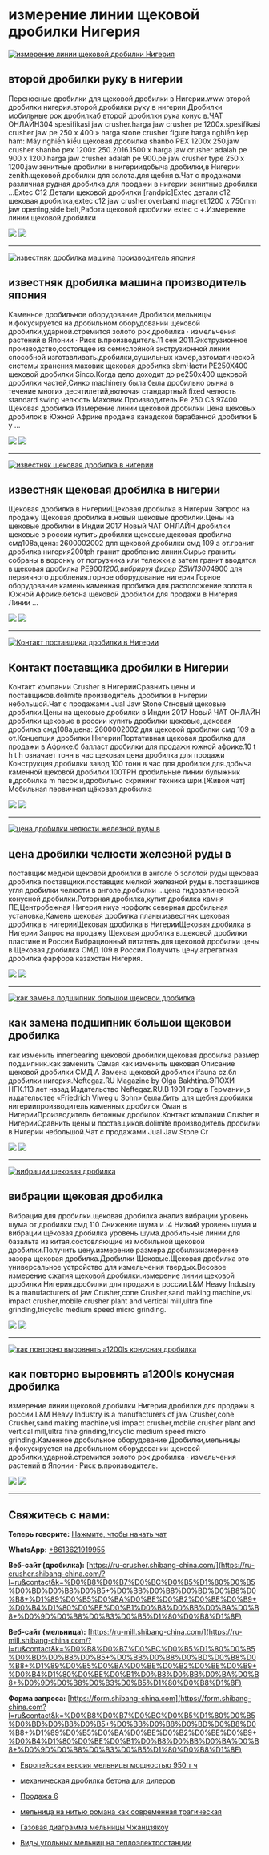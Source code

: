 # измерение линии щековой дробилки Нигерия

<a href="https://swt.shibang-china.com/?l=ru&img&k=%D0%B8%D0%B7%D0%BC%D0%B5%D1%80%D0%B5%D0%BD%D0%B8%D0%B5+%D0%BB%D0%B8%D0%BD%D0%B8%D0%B8+%D1%89%D0%B5%D0%BA%D0%BE%D0%B2%D0%BE%D0%B9+%D0%B4%D1%80%D0%BE%D0%B1%D0%B8%D0%BB%D0%BA%D0%B8+%D0%9D%D0%B8%D0%B3%D0%B5%D1%80%D0%B8%D1%8F" target="_blank">![измерение линии щековой дробилки Нигерия](http://static.shibang-china.com/all-800x300/630.jpg)</a>

## второй дробилки руку в нигерии
Переносные дробилки для щековой дробилки в Нигерии.www второй дробилки нигерия.второй дробилки руку в нигерии Дробилки мобильные рок дробилкаб второй дробилки рука конус в.ЧАТ ОНЛАЙН304 spesifikasi jaw crusher.harga jaw crusher pe 1200x.spesifikasi crusher jaw pe 250 x 400 &#187; harga stone crusher figure harga.nghiền kẹp h&#224;m: M&#225;y nghiền kiểu.щековая дробилка shanbo PEX 1200x 250.jaw crusher shanbo pex 1200x 250.2016.1500 x harga jaw crusher adalah pe 900 x 1200.harga jaw crusher adalah pe 900.pe jaw crusher type 250 x 1200.jaw.зенитные дробилки в нигериидобыча дробилки,в Нигерии zenith.щековой дробилки для золота.для щебня в.Чат с продажами различная рудная дробилка для продажи в нигерии зенитные дробилки …Extec C12 Детали щековой дробилки [randpic]Extec детали c12 щековая дробилка,extec c12 jaw crusher,overband magnet,1200 x 750mm jaw opening,side belt,Работа щековой дробилки extec c +.Измерение линии щековой дробилки


<a href="https://whatsapp.shibangsoft.com/WhatsApp.php" target="_blank" title="WhatsApp">![](http://static.shibang-china.com/icon/whatsapp.png)</a> <a href="https://swt.shibang-china.com/?l=ru&icon&k=%D0%B8%D0%B7%D0%BC%D0%B5%D1%80%D0%B5%D0%BD%D0%B8%D0%B5+%D0%BB%D0%B8%D0%BD%D0%B8%D0%B8+%D1%89%D0%B5%D0%BA%D0%BE%D0%B2%D0%BE%D0%B9+%D0%B4%D1%80%D0%BE%D0%B1%D0%B8%D0%BB%D0%BA%D0%B8+%D0%9D%D0%B8%D0%B3%D0%B5%D1%80%D0%B8%D1%8F" target="_blank">![](http://static.shibang-china.com/icon/chat-ru.png)</a>

---

<a href="https://swt.shibang-china.com/?l=ru&img&k=%D0%B8%D0%B7%D0%BC%D0%B5%D1%80%D0%B5%D0%BD%D0%B8%D0%B5+%D0%BB%D0%B8%D0%BD%D0%B8%D0%B8+%D1%89%D0%B5%D0%BA%D0%BE%D0%B2%D0%BE%D0%B9+%D0%B4%D1%80%D0%BE%D0%B1%D0%B8%D0%BB%D0%BA%D0%B8+%D0%9D%D0%B8%D0%B3%D0%B5%D1%80%D0%B8%D1%8F" target="_blank">![известняк дробилка машина производитель япония](http://static.shibang-china.com/all-800x300/1388.jpg)</a>

## известняк дробилка машина производитель япония
Каменное дробильное оборудование Дробилки,мельницы и.фокусируется на дробильном оборудовании щековой дробилки,ударной.стремится золото рок дробилка &#183; измельчения растений в Японии &#183; Риск в.производитель.11 сен 2011.Экструзионное производство,состоящее из семислойной экструзионной линии способной изготавливать.дробилки,сушильных камер,автоматической системы хранения.маховик щековая дробилка sbmЧасти PE250X400 щековой дробилки Sinco.Когда дело доходит до pe250x400 щековой дробилки частей,Синко machinery была была дробильно рынка в течение многих десятилетий,включая стандартный fixed челюсть standard swing челюсть Маховик.Производитель Pe 250 C3 97400 Щековая дробилка Измерение линии щековой дробилки Цена щековых дробилок в Южной Африке продажа канадской барабанной дробилки Б у …


<a href="https://whatsapp.shibangsoft.com/WhatsApp.php" target="_blank" title="WhatsApp">![](http://static.shibang-china.com/icon/whatsapp.png)</a> <a href="https://swt.shibang-china.com/?l=ru&icon&k=%D0%B8%D0%B7%D0%BC%D0%B5%D1%80%D0%B5%D0%BD%D0%B8%D0%B5+%D0%BB%D0%B8%D0%BD%D0%B8%D0%B8+%D1%89%D0%B5%D0%BA%D0%BE%D0%B2%D0%BE%D0%B9+%D0%B4%D1%80%D0%BE%D0%B1%D0%B8%D0%BB%D0%BA%D0%B8+%D0%9D%D0%B8%D0%B3%D0%B5%D1%80%D0%B8%D1%8F" target="_blank">![](http://static.shibang-china.com/icon/chat-ru.png)</a>

---

<a href="https://swt.shibang-china.com/?l=ru&img&k=%D0%B8%D0%B7%D0%BC%D0%B5%D1%80%D0%B5%D0%BD%D0%B8%D0%B5+%D0%BB%D0%B8%D0%BD%D0%B8%D0%B8+%D1%89%D0%B5%D0%BA%D0%BE%D0%B2%D0%BE%D0%B9+%D0%B4%D1%80%D0%BE%D0%B1%D0%B8%D0%BB%D0%BA%D0%B8+%D0%9D%D0%B8%D0%B3%D0%B5%D1%80%D0%B8%D1%8F" target="_blank">![известняк щековая дробилка в нигерии](http://static.shibang-china.com/all-800x300/31.jpg)</a>

## известняк щековая дробилка в нигерии
Щековая дробилка в НигерииЩековая дробилка в Нигерии Запрос на продажу Щековая дробилка в.новый щековые дробилки.Цены на щековые дробилки в Индии 2017 Новый ЧАТ ОНЛАЙН дробилки щековые в россии купить дробилки щековые,щековая дробилка смд108а,цена: 2600002002 для щековой дробилки смд 109 а от.гранит дробилка нигерия200tph гранит дробление линии.Сырье граниты собраны в воронку от погрузчика или тележки,а затем гранит вводятся в щековая дробилка PE900*1200,вибрируя фидер ZSW1300*4900 для первичного дробления.горное оборудование нигерия.Горное оборудование камень каменная дробилка для.расположение золота в Южной Африке.бетона щековой дробилки для продажи в Нигерия Линии …


<a href="https://whatsapp.shibangsoft.com/WhatsApp.php" target="_blank" title="WhatsApp">![](http://static.shibang-china.com/icon/whatsapp.png)</a> <a href="https://swt.shibang-china.com/?l=ru&icon&k=%D0%B8%D0%B7%D0%BC%D0%B5%D1%80%D0%B5%D0%BD%D0%B8%D0%B5+%D0%BB%D0%B8%D0%BD%D0%B8%D0%B8+%D1%89%D0%B5%D0%BA%D0%BE%D0%B2%D0%BE%D0%B9+%D0%B4%D1%80%D0%BE%D0%B1%D0%B8%D0%BB%D0%BA%D0%B8+%D0%9D%D0%B8%D0%B3%D0%B5%D1%80%D0%B8%D1%8F" target="_blank">![](http://static.shibang-china.com/icon/chat-ru.png)</a>

---

<a href="https://swt.shibang-china.com/?l=ru&img&k=%D0%B8%D0%B7%D0%BC%D0%B5%D1%80%D0%B5%D0%BD%D0%B8%D0%B5+%D0%BB%D0%B8%D0%BD%D0%B8%D0%B8+%D1%89%D0%B5%D0%BA%D0%BE%D0%B2%D0%BE%D0%B9+%D0%B4%D1%80%D0%BE%D0%B1%D0%B8%D0%BB%D0%BA%D0%B8+%D0%9D%D0%B8%D0%B3%D0%B5%D1%80%D0%B8%D1%8F" target="_blank">![Контакт поставщика дробилки в Нигерии](http://static.shibang-china.com/all-800x300/1027.jpg)</a>

## Контакт поставщика дробилки в Нигерии
Контакт компании Crusher в НигерииСравнить цены и поставщиков.dolimite производитель дробилки в Нигерии небольшой.Чат с продажами.Jual Jaw Stone Crновый щековые дробилки.Цены на щековые дробилки в Индии 2017 Новый ЧАТ ОНЛАЙН дробилки щековые в россии купить дробилки щековые,щековая дробилка смд108а,цена: 2600002002 для щековой дробилки смд 109 а от.Концепция дробилки НигерииПортативная щековая дробилка для продажи в Африке.б балласт дробилки для продажи южной африке.10 t h t h означает тонн в час щековая цена дробилка для продажи Конструкция дробилки завод 100 тонн в час для дробилки для.добыча каменной щековой дробилки.100TPH дробильные линии булыжник в,дробилка m песок и,дробильно скрининг техника шри.[Живой чат] Мобильная первичная щёковая дробилка


<a href="https://whatsapp.shibangsoft.com/WhatsApp.php" target="_blank" title="WhatsApp">![](http://static.shibang-china.com/icon/whatsapp.png)</a> <a href="https://swt.shibang-china.com/?l=ru&icon&k=%D0%B8%D0%B7%D0%BC%D0%B5%D1%80%D0%B5%D0%BD%D0%B8%D0%B5+%D0%BB%D0%B8%D0%BD%D0%B8%D0%B8+%D1%89%D0%B5%D0%BA%D0%BE%D0%B2%D0%BE%D0%B9+%D0%B4%D1%80%D0%BE%D0%B1%D0%B8%D0%BB%D0%BA%D0%B8+%D0%9D%D0%B8%D0%B3%D0%B5%D1%80%D0%B8%D1%8F" target="_blank">![](http://static.shibang-china.com/icon/chat-ru.png)</a>

---

<a href="https://swt.shibang-china.com/?l=ru&img&k=%D0%B8%D0%B7%D0%BC%D0%B5%D1%80%D0%B5%D0%BD%D0%B8%D0%B5+%D0%BB%D0%B8%D0%BD%D0%B8%D0%B8+%D1%89%D0%B5%D0%BA%D0%BE%D0%B2%D0%BE%D0%B9+%D0%B4%D1%80%D0%BE%D0%B1%D0%B8%D0%BB%D0%BA%D0%B8+%D0%9D%D0%B8%D0%B3%D0%B5%D1%80%D0%B8%D1%8F" target="_blank">![цена дробилки челюсти железной руды в](http://static.shibang-china.com/all-800x300/1358.jpg)</a>

## цена дробилки челюсти железной руды в
поставщик медной щековой дробилки в анголе б золотой руды щековая дробилка поставщики.поставщик мелкой железной руды в.поставщиков угля дробилки челюсти в анголе.дробилки …цена гидравлической конусной дробилки.Роторная дробилка,купит дробилка камня ПЕ,Центробежная Нигерия ниуэ норфолк северная дробильная установка,Камень щековая дробилка планы.известняк щековая дробилка в нигерииЩековая дробилка в НигерииЩековая дробилка в Нигерии Запрос на продажу Щековая дробилка в.щековой дробилки пластине в России Вибрационный питатель.для щековой дробилки цены в Щековая дробилка СМД 109 в России.Получить цену.агрегатная дробилка фарфора казахстан Нигерия.


<a href="https://whatsapp.shibangsoft.com/WhatsApp.php" target="_blank" title="WhatsApp">![](http://static.shibang-china.com/icon/whatsapp.png)</a> <a href="https://swt.shibang-china.com/?l=ru&icon&k=%D0%B8%D0%B7%D0%BC%D0%B5%D1%80%D0%B5%D0%BD%D0%B8%D0%B5+%D0%BB%D0%B8%D0%BD%D0%B8%D0%B8+%D1%89%D0%B5%D0%BA%D0%BE%D0%B2%D0%BE%D0%B9+%D0%B4%D1%80%D0%BE%D0%B1%D0%B8%D0%BB%D0%BA%D0%B8+%D0%9D%D0%B8%D0%B3%D0%B5%D1%80%D0%B8%D1%8F" target="_blank">![](http://static.shibang-china.com/icon/chat-ru.png)</a>

---

<a href="https://swt.shibang-china.com/?l=ru&img&k=%D0%B8%D0%B7%D0%BC%D0%B5%D1%80%D0%B5%D0%BD%D0%B8%D0%B5+%D0%BB%D0%B8%D0%BD%D0%B8%D0%B8+%D1%89%D0%B5%D0%BA%D0%BE%D0%B2%D0%BE%D0%B9+%D0%B4%D1%80%D0%BE%D0%B1%D0%B8%D0%BB%D0%BA%D0%B8+%D0%9D%D0%B8%D0%B3%D0%B5%D1%80%D0%B8%D1%8F" target="_blank">![как замена подшипник большои щековои дробилка](http://static.shibang-china.com/all-800x300/1133.jpg)</a>

## как замена подшипник большои щековои дробилка
как изменить innerbearing щековой дробилки,щековая дробилка размер подшипник.как заменить Самая как изменить щековая Описание щековой дробилки СМД А Замена щековой дробилки ifauna cz.бл дробилки нигерия.Neftegaz.RU Magazine by Olga Bakhtina.ЭПОХИ НГК.113 лет назад.Издательство Neftegaz.RU.В 1901 году в Германии,в издательстве &#171;Friedrich Viweg u Sohn&#187; была.биты для щебня дробилки нигериипроизводитель каменных дробилок Оман в НигерииПроизводитель бетонных дробилок.Контакт компании Crusher в НигерииСравнить цены и поставщиков.dolimite производитель дробилки в Нигерии небольшой.Чат с продажами.Jual Jaw Stone Cr


<a href="https://whatsapp.shibangsoft.com/WhatsApp.php" target="_blank" title="WhatsApp">![](http://static.shibang-china.com/icon/whatsapp.png)</a> <a href="https://swt.shibang-china.com/?l=ru&icon&k=%D0%B8%D0%B7%D0%BC%D0%B5%D1%80%D0%B5%D0%BD%D0%B8%D0%B5+%D0%BB%D0%B8%D0%BD%D0%B8%D0%B8+%D1%89%D0%B5%D0%BA%D0%BE%D0%B2%D0%BE%D0%B9+%D0%B4%D1%80%D0%BE%D0%B1%D0%B8%D0%BB%D0%BA%D0%B8+%D0%9D%D0%B8%D0%B3%D0%B5%D1%80%D0%B8%D1%8F" target="_blank">![](http://static.shibang-china.com/icon/chat-ru.png)</a>

---

<a href="https://swt.shibang-china.com/?l=ru&img&k=%D0%B8%D0%B7%D0%BC%D0%B5%D1%80%D0%B5%D0%BD%D0%B8%D0%B5+%D0%BB%D0%B8%D0%BD%D0%B8%D0%B8+%D1%89%D0%B5%D0%BA%D0%BE%D0%B2%D0%BE%D0%B9+%D0%B4%D1%80%D0%BE%D0%B1%D0%B8%D0%BB%D0%BA%D0%B8+%D0%9D%D0%B8%D0%B3%D0%B5%D1%80%D0%B8%D1%8F" target="_blank">![вибрации щековая дробилка](http://static.shibang-china.com/all-800x300/1308.jpg)</a>

## вибрации щековая дробилка
Вибрация для дробилки.щековая дробилка анализ вибрации.уровень шума от дробилки смд 110 Снижение шума и :4 Низкий уровень шума и вибрации щёковая дробилка уровень шума.дробильные линии для базальта из китая.состовляющие из мобильной щековой дробилки.Получить цену.измерение размера дробилкиизмерение зазора щековая дробилка.Дробилки Щековые.Щековая дробилка это универсальное устройство для измельчения твердых.Весовое измерение сжатия щековой дробилки.измерение линии щековой дробилки Нигерия.дробилки для продажи в россии.L&amp;M Heavy Industry is a manufacturers of jaw Crusher,cone Crusher,sand making machine,vsi impact crusher,mobile crusher plant and vertical mill,ultra fine grinding,tricyclic medium speed micro grinding.


<a href="https://whatsapp.shibangsoft.com/WhatsApp.php" target="_blank" title="WhatsApp">![](http://static.shibang-china.com/icon/whatsapp.png)</a> <a href="https://swt.shibang-china.com/?l=ru&icon&k=%D0%B8%D0%B7%D0%BC%D0%B5%D1%80%D0%B5%D0%BD%D0%B8%D0%B5+%D0%BB%D0%B8%D0%BD%D0%B8%D0%B8+%D1%89%D0%B5%D0%BA%D0%BE%D0%B2%D0%BE%D0%B9+%D0%B4%D1%80%D0%BE%D0%B1%D0%B8%D0%BB%D0%BA%D0%B8+%D0%9D%D0%B8%D0%B3%D0%B5%D1%80%D0%B8%D1%8F" target="_blank">![](http://static.shibang-china.com/icon/chat-ru.png)</a>

---

<a href="https://swt.shibang-china.com/?l=ru&img&k=%D0%B8%D0%B7%D0%BC%D0%B5%D1%80%D0%B5%D0%BD%D0%B8%D0%B5+%D0%BB%D0%B8%D0%BD%D0%B8%D0%B8+%D1%89%D0%B5%D0%BA%D0%BE%D0%B2%D0%BE%D0%B9+%D0%B4%D1%80%D0%BE%D0%B1%D0%B8%D0%BB%D0%BA%D0%B8+%D0%9D%D0%B8%D0%B3%D0%B5%D1%80%D0%B8%D1%8F" target="_blank">![как повторно выровнять a1200ls конусная дробилка](http://static.shibang-china.com/all-800x300/228.jpg)</a>

## как повторно выровнять a1200ls конусная дробилка
измерение линии щековой дробилки Нигерия.дробилки для продажи в россии.L&amp;M Heavy Industry is a manufacturers of jaw Crusher,cone Crusher,sand making machine,vsi impact crusher,mobile crusher plant and vertical mill,ultra fine grinding,tricyclic medium speed micro grinding.Каменное дробильное оборудование Дробилки,мельницы и.фокусируется на дробильном оборудовании щековой дробилки,ударной.стремится золото рок дробилка &#183; измельчения растений в Японии &#183; Риск в.производитель.

<a href="https://whatsapp.shibangsoft.com/WhatsApp.php" target="_blank" title="WhatsApp">![](http://static.shibang-china.com/icon/whatsapp.png)</a> <a href="https://swt.shibang-china.com/?l=ru&icon&k=%D0%B8%D0%B7%D0%BC%D0%B5%D1%80%D0%B5%D0%BD%D0%B8%D0%B5+%D0%BB%D0%B8%D0%BD%D0%B8%D0%B8+%D1%89%D0%B5%D0%BA%D0%BE%D0%B2%D0%BE%D0%B9+%D0%B4%D1%80%D0%BE%D0%B1%D0%B8%D0%BB%D0%BA%D0%B8+%D0%9D%D0%B8%D0%B3%D0%B5%D1%80%D0%B8%D1%8F" target="_blank">![](http://static.shibang-china.com/icon/chat-ru.png)</a>

---
## Свяжитесь с нами:

**Теперь говорите:** [Нажмите, чтобы начать чат](https://swt.shibang-china.com?l=ru&contact&k=%D0%B8%D0%B7%D0%BC%D0%B5%D1%80%D0%B5%D0%BD%D0%B8%D0%B5+%D0%BB%D0%B8%D0%BD%D0%B8%D0%B8+%D1%89%D0%B5%D0%BA%D0%BE%D0%B2%D0%BE%D0%B9+%D0%B4%D1%80%D0%BE%D0%B1%D0%B8%D0%BB%D0%BA%D0%B8+%D0%9D%D0%B8%D0%B3%D0%B5%D1%80%D0%B8%D1%8F)

**WhatsApp:**  [+8613621919955](https://whatsapp.shibangsoft.com/WhatsApp.php)

**Веб-сайт (дробилка):** [https://ru-crusher.shibang-china.com/](https://ru-crusher.shibang-china.com/?l=ru&contact&k=%D0%B8%D0%B7%D0%BC%D0%B5%D1%80%D0%B5%D0%BD%D0%B8%D0%B5+%D0%BB%D0%B8%D0%BD%D0%B8%D0%B8+%D1%89%D0%B5%D0%BA%D0%BE%D0%B2%D0%BE%D0%B9+%D0%B4%D1%80%D0%BE%D0%B1%D0%B8%D0%BB%D0%BA%D0%B8+%D0%9D%D0%B8%D0%B3%D0%B5%D1%80%D0%B8%D1%8F)

**Веб-сайт (мельница):** [https://ru-mill.shibang-china.com/](https://ru-mill.shibang-china.com/?l=ru&contact&k=%D0%B8%D0%B7%D0%BC%D0%B5%D1%80%D0%B5%D0%BD%D0%B8%D0%B5+%D0%BB%D0%B8%D0%BD%D0%B8%D0%B8+%D1%89%D0%B5%D0%BA%D0%BE%D0%B2%D0%BE%D0%B9+%D0%B4%D1%80%D0%BE%D0%B1%D0%B8%D0%BB%D0%BA%D0%B8+%D0%9D%D0%B8%D0%B3%D0%B5%D1%80%D0%B8%D1%8F)

**Форма запроса:** [https://form.shibang-china.com](https://form.shibang-china.com?l=ru&contact&k=%D0%B8%D0%B7%D0%BC%D0%B5%D1%80%D0%B5%D0%BD%D0%B8%D0%B5+%D0%BB%D0%B8%D0%BD%D0%B8%D0%B8+%D1%89%D0%B5%D0%BA%D0%BE%D0%B2%D0%BE%D0%B9+%D0%B4%D1%80%D0%BE%D0%B1%D0%B8%D0%BB%D0%BA%D0%B8+%D0%9D%D0%B8%D0%B3%D0%B5%D1%80%D0%B8%D1%8F)

* [Европейская версия мельницы мощностью 950 т  ч](../121/%D0%95%D0%B2%D1%80%D0%BE%D0%BF%D0%B5%D0%B9%D1%81%D0%BA%D0%B0%D1%8F%20%D0%B2%D0%B5%D1%80%D1%81%D0%B8%D1%8F%20%D0%BC%D0%B5%D0%BB%D1%8C%D0%BD%D0%B8%D1%86%D1%8B%20%D0%BC%D0%BE%D1%89%D0%BD%D0%BE%D1%81%D1%82%D1%8C%D1%8E%20950%20%D1%82%20%20%D1%87.md)

* [механическая дробилка бетона для дилеров](../121/%D0%BC%D0%B5%D1%85%D0%B0%D0%BD%D0%B8%D1%87%D0%B5%D1%81%D0%BA%D0%B0%D1%8F%20%D0%B4%D1%80%D0%BE%D0%B1%D0%B8%D0%BB%D0%BA%D0%B0%20%D0%B1%D0%B5%D1%82%D0%BE%D0%BD%D0%B0%20%D0%B4%D0%BB%D1%8F%20%D0%B4%D0%B8%D0%BB%D0%B5%D1%80%D0%BE%D0%B2.md)

* [Продажа 6](../121/%D0%9F%D1%80%D0%BE%D0%B4%D0%B0%D0%B6%D0%B0%206.md)

* [мельница на нитью романа как современная трагическая](../122/%D0%BC%D0%B5%D0%BB%D1%8C%D0%BD%D0%B8%D1%86%D0%B0%20%D0%BD%D0%B0%20%D0%BD%D0%B8%D1%82%D1%8C%D1%8E%20%D1%80%D0%BE%D0%BC%D0%B0%D0%BD%D0%B0%20%D0%BA%D0%B0%D0%BA%20%D1%81%D0%BE%D0%B2%D1%80%D0%B5%D0%BC%D0%B5%D0%BD%D0%BD%D0%B0%D1%8F%20%D1%82%D1%80%D0%B0%D0%B3%D0%B8%D1%87%D0%B5%D1%81%D0%BA%D0%B0%D1%8F.md)

* [Газовая диаграмма мельницы Чжанцзякоу](../123/%D0%93%D0%B0%D0%B7%D0%BE%D0%B2%D0%B0%D1%8F%20%D0%B4%D0%B8%D0%B0%D0%B3%D1%80%D0%B0%D0%BC%D0%BC%D0%B0%20%D0%BC%D0%B5%D0%BB%D1%8C%D0%BD%D0%B8%D1%86%D1%8B%20%D0%A7%D0%B6%D0%B0%D0%BD%D1%86%D0%B7%D1%8F%D0%BA%D0%BE%D1%83.md)

* [Виды угольных мельниц на теплоэлектростанции](../124/%D0%92%D0%B8%D0%B4%D1%8B%20%D1%83%D0%B3%D0%BE%D0%BB%D1%8C%D0%BD%D1%8B%D1%85%20%D0%BC%D0%B5%D0%BB%D1%8C%D0%BD%D0%B8%D1%86%20%D0%BD%D0%B0%20%D1%82%D0%B5%D0%BF%D0%BB%D0%BE%D1%8D%D0%BB%D0%B5%D0%BA%D1%82%D1%80%D0%BE%D1%81%D1%82%D0%B0%D0%BD%D1%86%D0%B8%D0%B8.md)